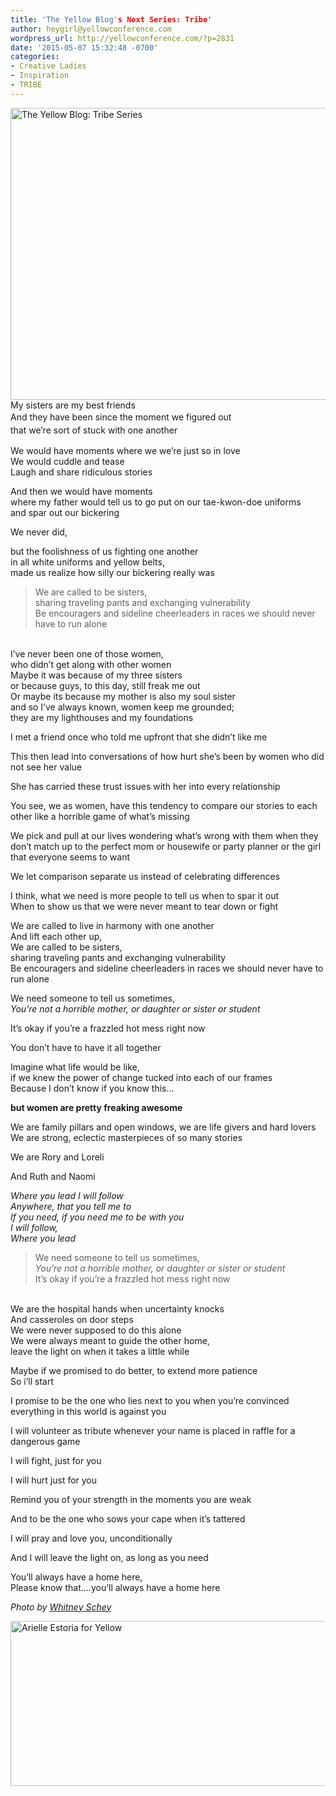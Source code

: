 ```yaml
---
title: 'The Yellow Blog's Next Series: Tribe'
author: heygirl@yellowconference.com
wordpress_url: http://yellowconference.com/?p=2831
date: '2015-05-07 15:32:48 -0700'
categories:
- Creative Ladies
- Inspiration
- TRIBE
---
```

<p><a href="http://yellowconference.com/wp-content/uploads/2015/04/2014-09-03_0042.jpg"><img class="aligncenter size-full wp-image-2832" src="http://yellowconference.com/wp-content/uploads/2015/04/2014-09-03_0042.jpg" alt="The Yellow Blog: Tribe Series" width="700" height="467" /></a>My sisters are my best friends<br />
<span style="line-height: 1.5;">And they have been since the moment we figured out<br />
</span><span style="line-height: 1.5;">that we&rsquo;re sort of stuck with one another</span></p>
<p>We would have moments where we we&rsquo;re just so in love<br />
We would cuddle and tease<br />
Laugh and share ridiculous stories</p>
<p>And then we would have moments<br />
where my father would tell us to go put on our tae-kwon-doe uniforms<br />
and spar out our bickering</p>
<p>We never did,</p>
<p>but the foolishness of us fighting one another<br />
in all white uniforms and yellow belts,<br />
made us realize how silly our bickering really was</p>
<blockquote><p>We are called to be sisters,<br />
sharing traveling pants and exchanging vulnerability<br />
Be encouragers and sideline cheerleaders in races we should never have to run alone</blockquote><br />
I&rsquo;ve never been one of those women,<br />
who didn&rsquo;t get along with other women<br />
Maybe it was because of my three sisters<br />
or because guys, to this day, still freak me out<br />
Or maybe its because my mother is also my soul sister<br />
and so I&rsquo;ve always known, women keep me grounded;<br />
they are my lighthouses and my foundations</p>
<p>I met a friend once who told me upfront that she didn&rsquo;t like me</p>
<p>This then lead into conversations of how hurt she&rsquo;s been by women who did not see her value</p>
<p>She has carried these trust issues with her into every relationship</p>
<p>You see, we as women, have this tendency to compare our stories to each other like a horrible game of what&rsquo;s missing</p>
<p>We pick and pull at our lives wondering what&rsquo;s wrong with them when they don&rsquo;t match up to the perfect mom or housewife or party planner or the girl that everyone seems to want</p>
<p>We let comparison separate us instead of celebrating differences</p>
<p>I think, what we need is more people to tell us when to spar it out<br />
When to show us that we were never meant to tear down or fight</p>
<p>We are called to live in harmony with one another<br />
And lift each other up,<br />
We are called to be sisters,<br />
sharing traveling pants and exchanging vulnerability<br />
Be encouragers and sideline cheerleaders in races we should never have to run alone</p>
<p>We need someone to tell us sometimes,<br />
<em>You&rsquo;re not a horrible mother, or daughter or sister or student</em></p>
<p>It&rsquo;s okay if you&rsquo;re a frazzled hot mess right now</p>
<p>You don&rsquo;t have to have it all together</p>
<p>Imagine what life would be like,<br />
if we knew the power of change tucked into each of our frames<br />
Because I don&rsquo;t know if you know this&hellip;</p>
<p><strong>but women are pretty freaking awesome</strong></p>
<p>We are family pillars and open windows, we are life givers and hard lovers<br />
We are strong, eclectic masterpieces of so many stories</p>
<p>We are Rory and Loreli</p>
<p>And Ruth and Naomi</p>
<p><em>Where you lead I will follow<br />
</em><em>Anywhere, that you tell me to<br />
</em><em>If you need, if you need me to be with you<br />
</em><em>I will follow,<br />
</em><em>Where you lead</em></p>
<blockquote><p>We need someone to tell us sometimes,<br />
<em>You&rsquo;re not a horrible mother, or daughter or sister or student<br />
</em>It&rsquo;s okay if you&rsquo;re a frazzled hot mess right now</blockquote><br />
We are the hospital hands when uncertainty knocks<br />
And casseroles on door steps<br />
We were never supposed to do this alone<br />
We were always meant to guide the other home,<br />
leave the light on when it takes a little while</p>
<p>Maybe if we promised to do better, to extend more patience<br />
So i&rsquo;ll start</p>
<p>I promise to be the one who lies next to you when you&rsquo;re convinced everything in this world is against you</p>
<p>I will volunteer as tribute whenever your name is placed in raffle for a dangerous game</p>
<p>I will fight, just for you</p>
<p>I will hurt just for you</p>
<p>Remind you of your strength in the moments you are weak</p>
<p>And to be the one who sows your cape when it&rsquo;s tattered</p>
<p>I will pray and love you, unconditionally</p>
<p>And I will leave the light on, as long as you need</p>
<p>You&rsquo;ll always have a home here,<br />
Please know that&hellip;.you&rsquo;ll always have a home here</p>
<p><i>Photo by <a href="http://whitneydarling.com/" target="_blank">Whitney Schey</a></i></p>
<p><a href="http://chroniclesofalioness.com/" target="_blank"><img class="aligncenter size-full wp-image-1882" src="http://yellowconference.com/wp-content/uploads/2015/02/aestoria.jpg" alt="Arielle Estoria for Yellow" width="700" height="264" /></a></p>
